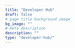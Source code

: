 ```yaml
---
title: "Developer Hub"
draft: false
# page title background image
bg_image: ""
# meta description
description: ""
type: "developer-hub/"
---
```

